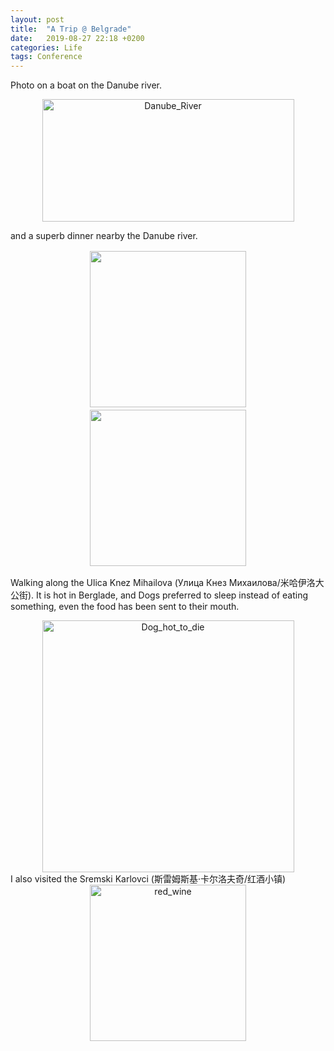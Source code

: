 ```yaml
---
layout: post
title:  "A Trip @ Belgrade"
date:   2019-08-27 22:18 +0200
categories: Life
tags: Conference
---
```

<!--
 >Theory and Computational Biology: From Molecular to System
-->

Photo on a boat on the Danube river.
<div align="center">
<img src="{{site.url}}/assets/2019_Serbia_Trip/Danube_River.jpeg" width = "403" height = "196" alt="Danube_River"/>
 </div>

and a superb dinner nearby the Danube river.
<center class="half">
	<img style="margin:2px;" src="{{site.url}}/assets/2019_Serbia_Trip/Dinner.jpeg" width="250"/><img style="margin:2px;" src="{{site.url}}/assets/2019_Serbia_Trip/Mei_Danube.jpeg" width="250"/>
</center>

Walking along the Ulica Knez Mihailova (Улица Кнез Михаилова/米哈伊洛大公街). 
It is hot in Berglade, and Dogs preferred to sleep instead of eating something, even the food has been sent to their mouth.
<div align="center">
<img src="{{site.url}}/assets/2019_Serbia_Trip/Dog_hot_to_die.jpeg" width = "403" alt="Dog_hot_to_die"/>
 </div>
I also visited the Sremski Karlovci  (斯雷姆斯基·卡尔洛夫奇/红酒小镇)
<div align="center">
<img src="{{site.url}}/assets/2019_Serbia_Trip/red_wine.jpeg" width = "250" alt="red_wine"/>
 </div>